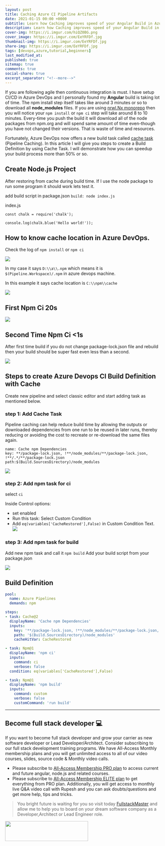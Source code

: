 ```yaml
---
layout: post
title: Caching Azure CI Pipeline Artifacts
date: 2021-01-15 00:00 +0000
subtitle: Learn how Caching improves speed of your Angular Build in Azure CI build
description: Learn how Caching improves speed of your Angular Build in Azure CI build
cover-img: https://i.imgur.com/hiQZ0BG.png
cover_image: https://i.imgur.com/EeYRFDf.jpg
thumbnail-img: https://i.imgur.com/EeYRFDf.jpg
share-img: https://i.imgur.com/EeYRFDf.jpg
tags: [devops,azure,tutorial,beginners]
last_modified_at:
published: true
sitemap: true
comments: true
social-share: true
excerpt_separator: "<!--more-->"
---
```


If you are following agile then continuous integration is must. I have setup CI/CD in Azure DevOps and I personally found my **Angular** build is taking lot of time. The npm install step itself takes like around 3 minutes or so to download all **node_modules** files. If you are using [nrwl.Nx monorepo](https://nx.dev/) then you will notice your `npm install` or `npm ci` step will take around 8 to 10 minutes. Every-time you push the build it will download all of the node packages from npm.org and will spend same amount of time even-though you have not changed their versions. That is waste of time and resources. 

Fortunately, Azure DevOps now offers a new build task called [cache task](https://docs.microsoft.com/en-us/azure/devops/pipelines/release/caching?view=azure-devops) (Pipeline Caching). In this article I will give you steps to create a Build Definition by using Cache Task. I will demonstrate how you can speedup your build process more than 50% or so. 

## Create Node.js Project
After restoring from cache during build time. If I use the node package to run some program it should work lets test it.
 
add build script in package.json 
`build: node index.js`

index.js
```json=
const chalk = require('chalk');
 
console.log(chalk.blue('Hello world!'));
```

## How to know cache location in Azure DevOps.
Check the log of `npm install` or `npm ci`

![](https://i.imgur.com/w9Jv2n9.png)

In my case it says `D:\\a\\.npm` which means it is `$(Pipeline.Workspace)/.npm` in azure devops machine. 

In this example it says cache location is `C:\\npm\\cache`

![](https://i.imgur.com/gm4ZDzA.png)

## First Npm Ci 20s

 ![](https://i.imgur.com/l1xLLRw.png)



## Second Time Npm Ci <1s
After first time build if you do not change package-lock.json file and rebuild then your build should be super fast even less than a second. 
 
![](https://i.imgur.com/WtatWWj.png)

## Steps to create Azure Devops CI Build Definition with Cache
Create new pipeline and select classic editor and start adding task as mentioned below.
### step 1: Add Cache Task
Pipeline caching can help reduce build time by allowing the outputs or downloaded dependencies from one run to be reused in later runs, thereby reducing or avoiding the cost to recreate or re-download the same files again.
```
name: Cache npm Dependencies
key: **/package-lock.json, !**/node_modules/**/package-lock.json, !**/.*/**/package-lock.json
path:$(Build.SourcesDirectory)/node_modules
```
![](https://i.imgur.com/cwJQtEY.png)

### step 2: Add npm task for ci
select `ci` 

Inside Control options: 
- set enabled
- Run this task: Select Custom Condition
- Add `eq(variables['CacheRestored'],False)` in Custom Condition Text. 
![](https://i.imgur.com/edQZnMN.png)

### step 3: Add npm task for build
Add new npm task and call it `npm build`
Add your build script from your package.json

![](https://i.imgur.com/ttAwfP8.png)

## Build Definition
```yaml
pool:
  name: Azure Pipelines
  demands: npm

steps:
- task: Cache@2
  displayName: 'Cache npm Dependencies'
  inputs:
    key: '**/package-lock.json, !**/node_modules/**/package-lock.json, !**/.*/**/package-lock.json'
    path: '$(Build.SourcesDirectory)/node_modules'
    cacheHitVar: CacheRestored

- task: Npm@1
  displayName: 'npm ci'
  inputs:
    command: ci
    verbose: false
  condition: eq(variables['CacheRestored'],False)

- task: Npm@1
  displayName: 'npm build'
  inputs:
    command: custom
    verbose: false
    customCommand: 'run build'

```
---

## Become full stack developer 💻

If you want to become full stack developer and grow your carrier as new software developer or Lead Developer/Architect. Consider subscribing to our full stack development training programs. We have All-Access Monthly membership plans and you will get unlimited access to all of our video courses, slides, source code & Monthly video calls.

- Please subscribe to [All-Access Membership PRO plan](https://www.fullstackmaster.net/pro) to access current and future angular, node.js and related courses.
- Please subscribe to [All-Access Membership ELITE plan](https://www.fullstackmaster.net/elite) to get everything from PRO plan. Additionally, you will get access to monthly live Q&A video call with Rupesh and you can ask doubts/questions and get more help, tips and tricks.

> You bright future is waiting for you so visit today [FullstackMaster](www.fullstackmaster.net) and allow me to help you to board on your dream software company as a Developer,Architect or Lead Engineer role.
<a href="https://www.fullstackmaster.net">
    <img height="65" src="https://i.imgur.com/9OCLciM.png" width="270">
</a>

 
